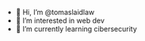 - 👋 Hi, I’m @tomaslaidlaw
- 👀 I’m interested in web dev
- 🌱 I’m currently learning cibersecurity

<!---
tomaslaidlaw/tomaslaidlaw is a ✨ special ✨ repository because its `README.md` (this file) appears on your GitHub profile.
You can click the Preview link to take a look at your changes.
--->
